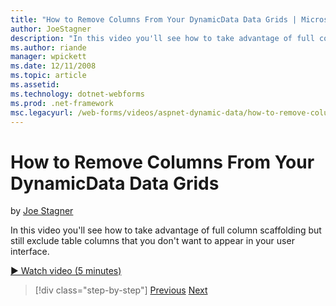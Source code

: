 ```yaml
---
title: "How to Remove Columns From Your DynamicData Data Grids | Microsoft Docs"
author: JoeStagner
description: "In this video you'll see how to take advantage of full column scaffolding but still exclude table columns that you don't want to appear in your user interfac..."
ms.author: riande
manager: wpickett
ms.date: 12/11/2008
ms.topic: article
ms.assetid: 
ms.technology: dotnet-webforms
ms.prod: .net-framework
msc.legacyurl: /web-forms/videos/aspnet-dynamic-data/how-to-remove-columns-from-your-dynamicdata-data-grids
---
```

How to Remove Columns From Your DynamicData Data Grids
====================
by [Joe Stagner](https://github.com/JoeStagner)

In this video you'll see how to take advantage of full column scaffolding but still exclude table columns that you don't want to appear in your user interface.

[&#9654; Watch video (5 minutes)](https://channel9.msdn.com/Blogs/ASP-NET-Site-Videos/how-to-remove-columns-from-your-dynamicdata-data-grids)

>[!div class="step-by-step"]
[Previous](how-to-implement-custom-field-validation-with-imperative-logic-in-vb-or-c.md)
[Next](how-to-create-table-specific-custom-forms-in-an-aspnet-dynamic-data-application.md)